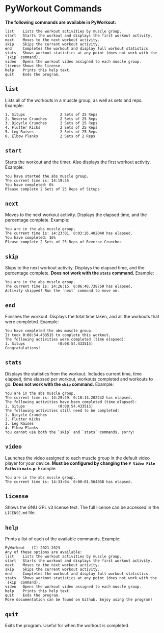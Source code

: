 # PyWorkout Commands

**The following commands are available in PyWorkout:**

```text
list    Lists the workout activities by muscle group.
start   Starts the workout and displays the first workout activity.
next    Moves to the next workout activity.
skip    Skips the current workout activity.
end     Completes the workout and display full workout statistics.
stats   Shows workout statistics at any point (does not work with the `skip` command).
video   Opens the workout video assigned to each muscle group.
license Shows the license.
help    Prints this help text.
quit    Ends the program.
```

## `list`

Lists all of the workouts in a muscle group, as well as sets and reps. Example:

```text
1. Situps                2 Sets of 25 Reps
2. Reverse Crunches      2 Sets of 25 Reps
3. Bicycle Crunches      2 Sets of 25 Reps
4. Flutter Kicks         2 Sets of 25 Reps
5. Leg Raises            2 Sets of 25 Reps
6. Elbow Planks          2 Sets of 2 Reps
```

## `start`

Starts the workout and the timer. Also displays the first workout activity. Example:

```text
You have started the abs muscle group.
The current time is: 14:19:35
You have completed: 0%
Please complete 2 Sets of 25 Reps of Situps
```

## `next`

Moves to the next workout activity. Displays the elapsed time, and the percentage complete. Example:

```text
You are in the abs muscle group.
The current time is: 14:23:01. 0:03:26.402040 has elapsed.
You have completed: 16%
Please complete 2 Sets of 25 Reps of Reverse Crunches
```

## `skip`

Skips to the next workout activity. Displays the elapsed time, and the percentage complete. **Does not work with the `stats` command.** Example:

```text
You are in the abs muscle group.
The current time is: 14:26:15. 0:06:40.738759 has elapsed.
Activity skipped! Run the `next` command to move on.
```

## `end`

Finishes the workout. Displays the total time taken, and all the workouts that were completed. Example:

```text
You have completed the abs muscle group.
It took 0:08:54.433515 to complete this workout.
The following activities were completed (time elapsed):
1. Situps               (0:08:54.433515)
Congratulations!
```

## `stats`

Displays the statistics from the workout. Includes current time, time elapsed, time elapsed per workout, workouts completed and workouts to go. **Does not work with the `skip` command.** Example:

```text
You are in the abs muscle group.
The current time is: 14:29:49. 0:10:14.202242 has elapsed.
The following activities have been completed (time elapsed):
1. Situps               (0:08:54.433515)
The following activities still need to be completed:
1. Bicycle Crunches
2. Flutter Kicks
3. Leg Raises
4. Elbow Planks
You cannot use both the `skip` and `stats` commands, sorry!
```

## `video`

Launches the video assigned to each muscle group in the default video player for your device. **Must be configured by changing the `# Video File Paths` in `main.p`.** Example:

```text
You are in the abs muscle group.
The current time is: 14:33:04. 0:00:01.564038 has elapsed.
```

## `license`

Shows the GNU GPL v3 license text. The full license can be accessed in the `LICENSE.md` file.

## `help`

Prints a list of each of the available commands. Example:

```text
PyWorkout - (C) 2021-2023
Any of these options are available:
list    Lists the workout activities by muscle group.
start   Starts the workout and displays the first workout activity.
next    Moves to the next workout activity.
skip    Skips the current workout activity.
end     Completes the workout and display full workout statistics.
stats   Shows workout statistics at any point (does not work with the `skip` command).
video   Opens the workout video assigned to each muscle group.
help    Prints this help text.
quit    Ends the program.
More documentation can be found on Github. Enjoy using the program!
```

## `quit`

Exits the program. Useful for when the workout is completed.
